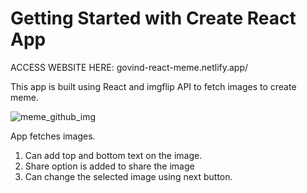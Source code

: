 # Getting Started with Create React App

ACCESS WEBSITE HERE: govind-react-meme.netlify.app/

This app is built using React and imgflip API to fetch images to create meme.

![meme_github_img](https://user-images.githubusercontent.com/60074455/152200319-2de0bb83-bac9-4e01-a9ab-48f957c66a88.png)


App fetches images.
1) Can add top and bottom text on the image.
2) Share option is added to share the image
3) Can change the selected image using next button.
